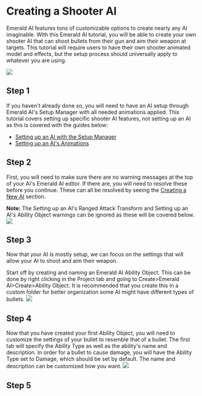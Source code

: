 # Creating a Shooter AI
Emerald AI features tons of customizable options to create nearly any AI imaginable. With this Emerald AI tutorial, you will be able to create your own shooter AI that can shoot bullets from their gun and aim their weapon at targets. This tutorial will require users to have their own shooter animated model and effects, but the setup process should universally apply to whatever you are using.

![](https://i.imgur.com/nbi1IEP.png)

## Step 1
If you haven't already done so, you will need to have an AI setup through Emerald AI's Setup Manager with all needed animations applied. This tutorial covers setting up specific shooter AI features, not setting up an AI as this is covered with the guides below:

* [Setting up an AI with the Setup Manager](https://github.com/Black-Horizon-Studios/Emerald-AI/wiki/Creating-an-AI-through-the-Setup-Manager)
* [Setting up an AI's Animations](https://github.com/Black-Horizon-Studios/Emerald-AI/wiki/Setting-up-an-AI's-Animations)

## Step 2
First, you will need to make sure there are no warning messages at the top of your AI's Emerald AI editor. If there are, you will need to resolve these before you continue. These can all be resolved by seeing the [Creating a New AI](https://github.com/Black-Horizon-Studios/Emerald-AI/wiki/Creating-a-New-AI) section. 

**Note:** The Setting up an AI's Ranged Attack Transform and Setting up an AI's Ability Object warnings can be ignored as these will be covered below.
![](https://i.imgur.com/sHdKbbV.png)

## Step 3
Now that your AI is mostly setup, we can focus on the settings that will allow your AI to shoot and aim their weapon.

Start off by creating and naming an Emerald AI Ability Object. This can be done by right clicking in the Project tab and going to Create>Emerald AI>Create>Ability Object. It is recommended that you create this in a custom folder for better organization some AI might have different types of bullets.
![](https://i.imgur.com/QpXMVEG.png)

## Step 4
Now that you have created your first Ability Object, you will need to customize the settings of your bullet to resemble that of a bullet. The first tab will specify the Ability Type as well as the ability's name and description. In order for a bullet to cause damage, you will have the Ability Type set to Damage, which should be set by default. The name and description can be customized how you want.
![](https://i.imgur.com/UtAEMow.png)

## Step 5
